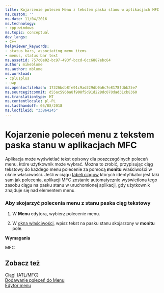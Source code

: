 ```yaml
---
title: Kojarzenie poleceń Menu z tekstem paska stanu w aplikacjach MFC | Dokumentacja firmy Microsoft
ms.custom: ''
ms.date: 11/04/2016
ms.technology:
- cpp-windows
ms.topic: conceptual
dev_langs:
- C++
helpviewer_keywords:
- status bars, associating menu items
- menus, status bar text
ms.assetid: 757c0e02-bc97-493f-bccd-6cc6887ebc64
author: mikeblome
ms.author: mblome
ms.workload:
- cplusplus
- uwp
ms.openlocfilehash: 17326bdb8fe01c9ad329db0a6c7e8178fdbb25e7
ms.sourcegitcommit: d55ac596ba8f908f5d91d228dc070dad31cb8360
ms.translationtype: MT
ms.contentlocale: pl-PL
ms.lasthandoff: 05/08/2018
ms.locfileid: "33864245"
---
```

# <a name="associating-menu-commands-with-status-bar-text-in-mfc-applications"></a>Kojarzenie poleceń menu z tekstem paska stanu w aplikacjach MFC
Aplikacja może wyświetlać tekst opisowy dla poszczególnych poleceń menu, które użytkownik może wybrać. Można to zrobić, przypisując ciąg tekstowy do każdego menu polecenie za pomocą **monitu** właściwości w oknie właściwości. Jeśli w ciągu [tabeli ciągów](../windows/string-editor.md) których identyfikator jest taki sam jak polecenia, aplikacji MFC zostanie automatycznie wyświetlona tego zasobu ciągu na pasku stanu w uruchomionej aplikacji, gdy użytkownik znajduje się nad elementem menu.  
  
### <a name="to-associate-a-menu-command-with-a-status-bar-text-string"></a>Aby skojarzyć polecenia menu z stanu paska ciąg tekstowy  
  
1.  W **Menu** edytora, wybierz polecenie menu.  
  
2.  W [okna właściwości](/visualstudio/ide/reference/properties-window), wpisz tekst na pasku stanu skojarzony w **monitu** pole.  
  

  
 **Wymagania**  
  
 MFC  
  
## <a name="see-also"></a>Zobacz też  
 [Ciągi (ATL/MFC)](../atl-mfc-shared/strings-atl-mfc.md)   
 [Dodawanie poleceń do Menu](../windows/adding-commands-to-a-menu.md)   
 [Edytor menu](../windows/menu-editor.md)